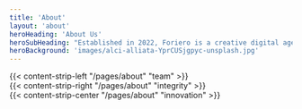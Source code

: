 ```yaml
---
title: 'About'
layout: 'about'
heroHeading: 'About Us'
heroSubHeading: "Established in 2022, Foriero is a creative digital agency that puts your business first."
heroBackground: 'images/alci-alliata-YprCUSjgpyc-unsplash.jpg'
---
```


<div>
{{< content-strip-left "/pages/about" "team" >}}
</div>
<div>
{{< content-strip-right "/pages/about" "integrity" >}}
</div>
<div>
{{< content-strip-center "/pages/about" "innovation" >}}
</div>
